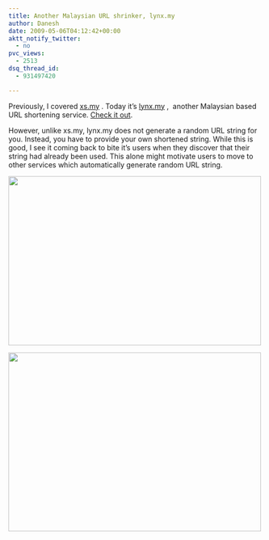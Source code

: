 ```yaml
---
title: Another Malaysian URL shrinker, lynx.my
author: Danesh
date: 2009-05-06T04:12:42+00:00
aktt_notify_twitter:
  - no
pvc_views:
  - 2513
dsq_thread_id:
  - 931497420

---
```

Previously, I covered [xs.my][1] . Today it&#8217;s [lynx.my][2] ,  another Malaysian based URL shortening service. [Check it out][2].

However, unlike xs.my, lynx.my does not generate a random URL string for you. Instead, you have to provide your own shortened string. While this is good, I see it coming back to bite it&#8217;s users when they discover that their string had already been used. This alone might motivate users to move to other services which automatically generate random URL string.

[<img loading="lazy" class="alignnone" title="lynx.my" src="http://farm4.static.flickr.com/3589/3505836191_91480b1efe.jpg" alt="" width="500" height="335" />][3]

[<img loading="lazy" class="alignnone" title="lynx.my" src="http://farm4.static.flickr.com/3635/3505878959_bd2cbd64b6.jpg" alt="" width="500" height="354" />][4]

 [1]: /posts/malaysian-based-url-shrinker/
 [2]: http://lynx.my/
 [3]: http://farm4.static.flickr.com/3589/3505836191_91480b1efe.jpg
 [4]: http://farm4.static.flickr.com/3635/3505878959_bd2cbd64b6.jpg